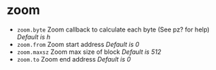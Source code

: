 <!-- TITLE: zoom -->

# zoom

- `zoom.byte` Zoom callback to calculate each byte (See pz? for help) _Default is h_
- `zoom.from` Zoom start address _Default is 0_
- `zoom.maxsz` Zoom max size of block _Default is 512_
- `zoom.to` Zoom end address _Default is 0_

<p hidden>zoom.byte zoom.from zoom.maxsz zoom.to</p>